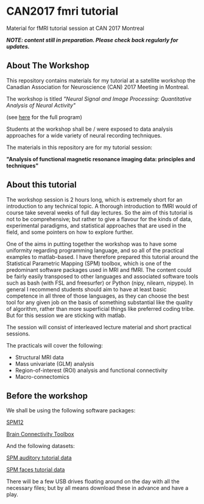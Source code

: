 # CAN2017 fmri tutorial

Material for fMRI tutorial session at CAN 2017 Montreal

***NOTE: content still in preparation. Please check back regularly for updates.***



## About The Workshop


This repository contains materials for my tutorial at a satellite workshop the Canadian Association for Neuroscience (CAN) 2017 Meeting in Montreal. 

The workshop is titled  *"Neural Signal and Image Processing: Quantitative Analysis of Neural Activity"*

(see [here](http://can-acn.org/satellite-5-neural-signal-and-image-processing-quantitative-analysis-of-neural-activity) for the full program)


Students at the workshop shall be / were exposed to data analysis approaches for a wide variety of neural recording techniques. 


The materials in this repository are for my tutorial session:

**"Analysis of functional magnetic resonance imaging data: principles and techniques"**



## About this tutorial

The workshop session is 2 hours long, which is extremely short for an introduction to any technical topic. A thorough introduction to fMRI would of course take several weeks of full day lectures. So the aim of this tutorial is not to be comprehensive; but rather to give a flavour for the kinds of data, experimental paradigms, and statistical approaches that are used in the field, and some pointers on how to explore further. 


One of the aims in putting together the workshop was to have some uniformity regarding programming language, and so all of the practical examples to matlab-based. I have therefore prepared this tutorial around the Statistical Parametric Mapping (SPM) toolbox, which is one of the predominant software packages used in MRI and fMRI. The content could be fairly easily transposed to other languages and associated software tools such as bash (with FSL and freesurfer) or Python (nipy, nilearn, nipype). In general I recommend students should aim to have at least basic competence in all three of those languages, as they can choose the best tool for any given job on the basis of something substantial like the quality of algorithm, rather than more superficial things like preferred coding tribe. But for this session we are sticking with matlab. 

The session will consist of interleaved lecture material and short practical sessions.

The practicals will cover the following:

- Structural MRI data
- Mass univariate (GLM) analysis
- Region-of-interest (ROI) analysis and functional connectivity
- Macro-connectomics





## Before the workshop


We shall be using the following software packages:

[SPM12](http://www.fil.ion.ucl.ac.uk/spm/software/spm12/)

[Brain Connectivity Toolbox](https://sites.google.com/site/bctnet/Home)


And the following datasets:

[SPM auditory tutorial data](http://www.fil.ion.ucl.ac.uk/spm/download/data/MoAEpilot/MoAEpilot.zip)

[SPM faces tutorial data](http://www.fil.ion.ucl.ac.uk/spm/download/data/face_rep/face_rep.zip)


There will be a few USB drives floating around on the day with all the necessary files; but by all means download these in advance and have a play. 




